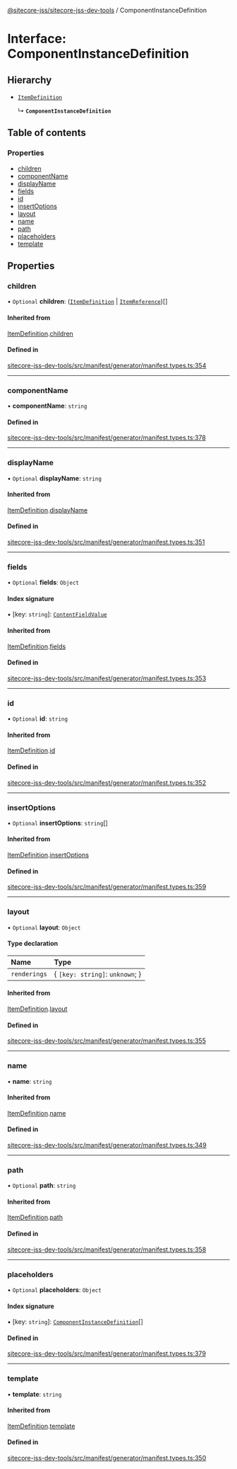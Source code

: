 [@sitecore-jss/sitecore-jss-dev-tools](../README.md) / ComponentInstanceDefinition

# Interface: ComponentInstanceDefinition

## Hierarchy

- [`ItemDefinition`](ItemDefinition.md)

  ↳ **`ComponentInstanceDefinition`**

## Table of contents

### Properties

- [children](ComponentInstanceDefinition.md#children)
- [componentName](ComponentInstanceDefinition.md#componentname)
- [displayName](ComponentInstanceDefinition.md#displayname)
- [fields](ComponentInstanceDefinition.md#fields)
- [id](ComponentInstanceDefinition.md#id)
- [insertOptions](ComponentInstanceDefinition.md#insertoptions)
- [layout](ComponentInstanceDefinition.md#layout)
- [name](ComponentInstanceDefinition.md#name)
- [path](ComponentInstanceDefinition.md#path)
- [placeholders](ComponentInstanceDefinition.md#placeholders)
- [template](ComponentInstanceDefinition.md#template)

## Properties

### children

• `Optional` **children**: ([`ItemDefinition`](ItemDefinition.md) \| [`ItemReference`](ItemReference.md))[]

#### Inherited from

[ItemDefinition](ItemDefinition.md).[children](ItemDefinition.md#children)

#### Defined in

[sitecore-jss-dev-tools/src/manifest/generator/manifest.types.ts:354](https://github.com/Sitecore/jss/blob/a0d83f1b9/packages/sitecore-jss-dev-tools/src/manifest/generator/manifest.types.ts#L354)

___

### componentName

• **componentName**: `string`

#### Defined in

[sitecore-jss-dev-tools/src/manifest/generator/manifest.types.ts:378](https://github.com/Sitecore/jss/blob/a0d83f1b9/packages/sitecore-jss-dev-tools/src/manifest/generator/manifest.types.ts#L378)

___

### displayName

• `Optional` **displayName**: `string`

#### Inherited from

[ItemDefinition](ItemDefinition.md).[displayName](ItemDefinition.md#displayname)

#### Defined in

[sitecore-jss-dev-tools/src/manifest/generator/manifest.types.ts:351](https://github.com/Sitecore/jss/blob/a0d83f1b9/packages/sitecore-jss-dev-tools/src/manifest/generator/manifest.types.ts#L351)

___

### fields

• `Optional` **fields**: `Object`

#### Index signature

▪ [key: `string`]: [`ContentFieldValue`](ContentFieldValue.md)

#### Inherited from

[ItemDefinition](ItemDefinition.md).[fields](ItemDefinition.md#fields)

#### Defined in

[sitecore-jss-dev-tools/src/manifest/generator/manifest.types.ts:353](https://github.com/Sitecore/jss/blob/a0d83f1b9/packages/sitecore-jss-dev-tools/src/manifest/generator/manifest.types.ts#L353)

___

### id

• `Optional` **id**: `string`

#### Inherited from

[ItemDefinition](ItemDefinition.md).[id](ItemDefinition.md#id)

#### Defined in

[sitecore-jss-dev-tools/src/manifest/generator/manifest.types.ts:352](https://github.com/Sitecore/jss/blob/a0d83f1b9/packages/sitecore-jss-dev-tools/src/manifest/generator/manifest.types.ts#L352)

___

### insertOptions

• `Optional` **insertOptions**: `string`[]

#### Inherited from

[ItemDefinition](ItemDefinition.md).[insertOptions](ItemDefinition.md#insertoptions)

#### Defined in

[sitecore-jss-dev-tools/src/manifest/generator/manifest.types.ts:359](https://github.com/Sitecore/jss/blob/a0d83f1b9/packages/sitecore-jss-dev-tools/src/manifest/generator/manifest.types.ts#L359)

___

### layout

• `Optional` **layout**: `Object`

#### Type declaration

| Name | Type |
| :------ | :------ |
| `renderings` | \{ `[key: string]`: `unknown`;  } |

#### Inherited from

[ItemDefinition](ItemDefinition.md).[layout](ItemDefinition.md#layout)

#### Defined in

[sitecore-jss-dev-tools/src/manifest/generator/manifest.types.ts:355](https://github.com/Sitecore/jss/blob/a0d83f1b9/packages/sitecore-jss-dev-tools/src/manifest/generator/manifest.types.ts#L355)

___

### name

• **name**: `string`

#### Inherited from

[ItemDefinition](ItemDefinition.md).[name](ItemDefinition.md#name)

#### Defined in

[sitecore-jss-dev-tools/src/manifest/generator/manifest.types.ts:349](https://github.com/Sitecore/jss/blob/a0d83f1b9/packages/sitecore-jss-dev-tools/src/manifest/generator/manifest.types.ts#L349)

___

### path

• `Optional` **path**: `string`

#### Inherited from

[ItemDefinition](ItemDefinition.md).[path](ItemDefinition.md#path)

#### Defined in

[sitecore-jss-dev-tools/src/manifest/generator/manifest.types.ts:358](https://github.com/Sitecore/jss/blob/a0d83f1b9/packages/sitecore-jss-dev-tools/src/manifest/generator/manifest.types.ts#L358)

___

### placeholders

• `Optional` **placeholders**: `Object`

#### Index signature

▪ [key: `string`]: [`ComponentInstanceDefinition`](ComponentInstanceDefinition.md)[]

#### Defined in

[sitecore-jss-dev-tools/src/manifest/generator/manifest.types.ts:379](https://github.com/Sitecore/jss/blob/a0d83f1b9/packages/sitecore-jss-dev-tools/src/manifest/generator/manifest.types.ts#L379)

___

### template

• **template**: `string`

#### Inherited from

[ItemDefinition](ItemDefinition.md).[template](ItemDefinition.md#template)

#### Defined in

[sitecore-jss-dev-tools/src/manifest/generator/manifest.types.ts:350](https://github.com/Sitecore/jss/blob/a0d83f1b9/packages/sitecore-jss-dev-tools/src/manifest/generator/manifest.types.ts#L350)
